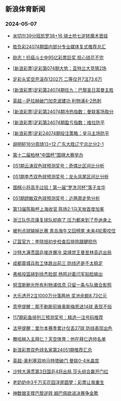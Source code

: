 ## 新浪体育新闻 
### 2024-05-07

+ [米切尔39分班凯罗38+16 骑士抢七逆转魔术晋级](https://sports.sina.com.cn/basketball/nba/2024-05-06/doc-inaufutf3427862.shtml)

+ [胜负彩24074期国内部分专业媒体复式推荐总汇](https://sports.sina.com.cn/l/2024-05-06/doc-inaufyzc3344426.shtml)

+ [励志！抗癌斗士中95亿彩票巨奖 担心钱花不完](https://sports.sina.com.cn/l/2024-05-06/doc-inaufutf3436098.shtml)

+ [[新浪彩票]足彩第074期大势：亚特兰大竞猜2场](https://sports.sina.com.cn/l/2024-05-06/doc-inaufutf3439831.shtml)

+ [足彩头奖空开滚存1202万 二等仅开7注73.6万](https://sports.sina.com.cn/l/2024-05-06/doc-inaufutf3439393.shtml)

+ [[新浪彩票]足彩第24074期任九：巴黎圣日耳曼主胜](https://sports.sina.com.cn/l/2024-05-06/doc-inaufuti1768405.shtml)

+ [英超－萨拉赫破门加克波建功 利物浦4-2热刺](https://sports.sina.com.cn/g/pl/2024-05-06/doc-inaufyzf1645896.shtml)

+ [[新浪彩票]足彩第24074期冷热指数：曼联客场取分](https://sports.sina.com.cn/l/2024-05-06/doc-inaufuti1769245.shtml)

+ [[新浪彩票]足彩第24074期盈亏指数：维拉防平](https://sports.sina.com.cn/l/2024-05-06/doc-inaufyzf1641143.shtml)

+ [[新浪彩票]足彩24074期投注策略：皇马主场防平](https://sports.sina.com.cn/l/2024-05-06/doc-inaufyzc3313215.shtml)

+ [胡明轩16分周琦13+12 广东大胜辽宁总比分2-1](https://sports.sina.com.cn/basketball/cba/2024-05-06/doc-inauihur1133530.shtml)

+ [第十二届柏林“中国杯”围棋大赛举办](https://sports.sina.com.cn/go/2024-05-06/doc-inauhmqx3192845.shtml)

+ [051期云涛双色球预测奖号：奇偶比区间比分析](https://sports.sina.com.cn/l/2024-05-06/doc-inauhfic1578080.shtml)

+ [051期李杰双色球预测奖号：龙头凤尾区间比分析](https://sports.sina.com.cn/l/2024-05-06/doc-inauhfhz3252796.shtml)

+ [围棋小将高手过招！第一届“罗洗河杯”落子龙华](https://sports.sina.com.cn/go/2024-05-06/doc-inauhwet3012792.shtml)

+ [051期顾敏双色球预测奖号：近两周走势分析](https://sports.sina.com.cn/l/2024-05-06/doc-inauhfhz3252121.shtml)

+ [第13届陈毅杯上海收官 陈扬2:1马天放首度加冕](https://sports.sina.com.cn/chess/weiqi/2024-05-06/doc-inauhwet3012070.shtml)

+ [浙江队伤员康复球队却病了 压力都来到了乔迪身上](https://sports.sina.com.cn/china/2024-05-06/doc-inauhmqx3196013.shtml)

+ [被判点球输掉比赛 青岛海牛又回榜尾 未来4轮需咬住](https://sports.sina.com.cn/china/2024-05-06/doc-inauhrwx1436690.shtml)

+ [辽篮官方：李晓旭初步检查后排除跟腱损伤](https://sports.sina.com.cn/basketball/cba/2024-05-06/doc-inauihup2821610.shtml)

+ [沙特大满贯国乒接连爆冷 梁靖崑王曼昱林高远出局](https://sports.sina.com.cn/others/pingpang/2024-05-06/doc-inauianr2912209.shtml)

+ [成都蓉城兵败工体跌出前三 防线还是不太稳定](https://sports.sina.com.cn/china/2024-05-06/doc-inauhmqz1522648.shtml)

+ [弗格投篮碰到徐杰脸部 杨鸣对着闫军贴脸输出](https://sports.sina.com.cn/basketball/cba/2024-05-06/doc-inauianr2928597.shtml)

+ [努涅斯删光所有利物浦信息 只留一条与队徽合影照](https://sports.sina.com.cn/g/pl/2024-05-06/doc-inauhrwx1423780.shtml)

+ [大乐透开2注1000万分落两地 奖池余额8.73亿元](https://sports.sina.com.cn/l/2024-05-06/doc-inauihur1139740.shtml)

+ [意甲提醒：那不勒斯前锋奥斯梅恩进14球 表现不俗](https://sports.sina.com.cn/l/2024-05-06/doc-inaufyzf1675172.shtml)

+ [117期彩鱼排列三预测奖号：精选一注号码推荐](https://sports.sina.com.cn/l/2024-05-06/doc-inauhmqz1514885.shtml)

+ [法甲提醒：里尔本赛季累计仅丢27球 防线表现出色](https://sports.sina.com.cn/l/2024-05-06/doc-inaufyzc3349665.shtml)

+ [滕哈赫入主拜仁？天空体育：他在拜仁选帅名单](https://sports.sina.com.cn/g/pl/2024-05-06/doc-inauhrwx1441505.shtml)

+ [新浪彩票双色球名家第24051期推荐汇总](https://sports.sina.com.cn/l/2024-05-06/doc-inauhfic1590001.shtml)

+ [英超-奥利塞双响马特塔破门 曼联0-4水晶宫](https://sports.sina.com.cn/g/pl/2024-05-07/doc-inauixsp9581421.shtml)

+ [沙特大满贯第3日国乒4将出局 莎头组合赢开门红](https://sports.sina.com.cn/others/pingpang/2024-05-07/doc-inaukcyf0685997.shtml)

+ [老奶奶中3千万买花园洋房圆梦：彩票让我重生](https://sports.sina.com.cn/l/2024-05-07/doc-inaukcyf0680203.shtml)

+ [神数据支撑巴黎逆转 姆巴佩欲进决赛争金靴](https://sports.sina.com.cn/l/2024-05-07/doc-inaukcyf0681401.shtml)

